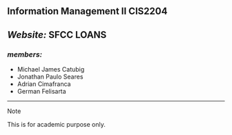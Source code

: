 ## Information Management II   CIS2204

## *Website:* **SFCC LOANS**                          
### *members:*                            
- Michael James Catubig   
- Jonathan Paulo Seares                                                                         
- Adrian Cimafranca  
- German Felisarta



------------------------
    
> [!NOTE]
> This is for academic purpose only. 
